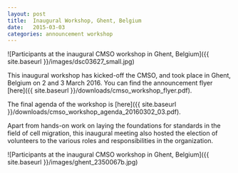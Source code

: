 ```yaml
---
layout: post
title:  Inaugural Workshop, Ghent, Belgium
date:   2015-03-03
categories: announcement workshop
---
```


![Participants at the inaugural CMSO workshop in Ghent, Belgium]({{ site.baseurl }}/images/dsc03627_small.jpg)

This inaugural workshop has kicked-off the CMSO, and took place in Ghent,
Belgium on 2 and 3 March 2016. You can find the announcement flyer
[here]({{ site.baseurl }}/downloads/cmso_workshop_flyer.pdf).

The final agenda of the workshop is
[here]({{ site.baseurl }}/downloads/cmso_workshop_agenda_20160302_03.pdf).

Apart from hands-on work on laying the foundations for standards in the field of cell migration, this inaugural meeting also hosted the election of volunteers to the various roles and responsibilities in the organization.


![Participants at the inaugural CMSO workshop in Ghent, Belgium]({{ site.baseurl }}/images/ghent_2350067b.jpg)